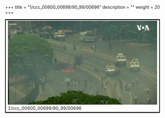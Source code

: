 +++
title = "1/ccc_00600_00699/90_99/00696"
description = ""
weight = 20
+++

<table style="border:2px solid black;max-width:800px;max-height:800px;" 
><tr><td>
<img class="center-fit-jpg"
src="/jpg_/aaa_20190430_NxaOmWaI8sI_00695.jpg">
1/ccc_00600_00699/90_99/00696
</img></td></tr></table>
